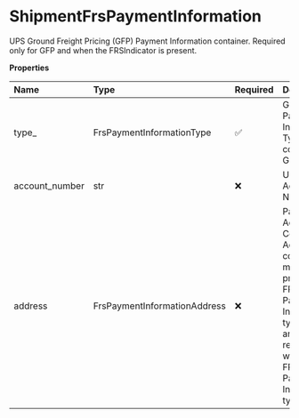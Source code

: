 # ShipmentFrsPaymentInformation

UPS Ground Freight Pricing (GFP) Payment Information container. Required only for GFP and when the FRSIndicator is present.

**Properties**

| Name           | Type                         | Required | Description                                                                                                                                              |
| :------------- | :--------------------------- | :------- | :------------------------------------------------------------------------------------------------------------------------------------------------------- |
| type\_         | FrsPaymentInformationType    | ✅       | GFP Payment Information Type container. GFP only.                                                                                                        |
| account_number | str                          | ❌       | UPS Account Number.                                                                                                                                      |
| address        | FrsPaymentInformationAddress | ❌       | Payer Address Container. Address container may be present for FRS Payment Information type = 02 and required when the FRS Payment Information type = 03. |

<!-- This file was generated by liblab | https://liblab.com/ -->

